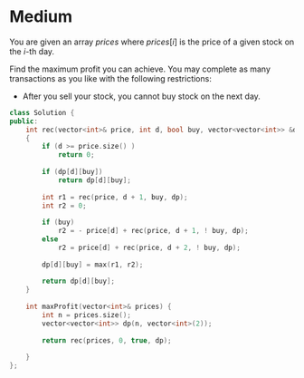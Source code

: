# Medium

You are given an array $prices$ where $prices[i]$ is the price of a given stock on the $i$-th day.

Find the maximum profit you can achieve. You may complete as many transactions as you like with the following restrictions:

- After you sell your stock, you cannot buy stock on the next day.

```cpp
class Solution {
public:
    int rec(vector<int>& price, int d, bool buy, vector<vector<int>> &dp)
    {
        if (d >= price.size() )
            return 0;
        
        if (dp[d][buy])
            return dp[d][buy];
        
        int r1 = rec(price, d + 1, buy, dp);
        int r2 = 0;
        
        if (buy)
            r2 = - price[d] + rec(price, d + 1, ! buy, dp);
        else
            r2 = price[d] + rec(price, d + 2, ! buy, dp);
        
        dp[d][buy] = max(r1, r2);
        
        return dp[d][buy];
    }
    
    int maxProfit(vector<int>& prices) {
        int n = prices.size();
        vector<vector<int>> dp(n, vector<int>(2));
        
        return rec(prices, 0, true, dp);
 
    }
};
```
